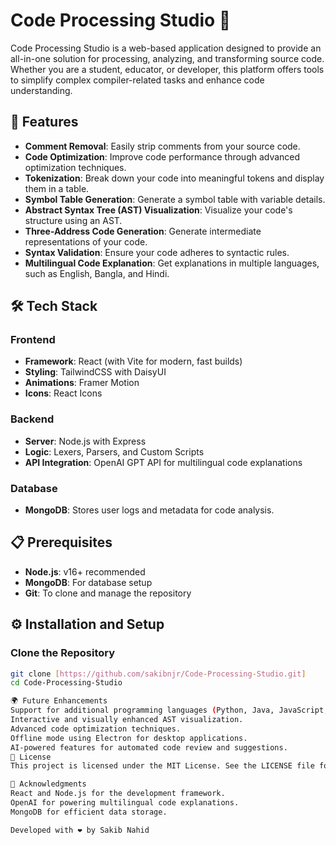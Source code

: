 # Code Processing Studio 🚀

Code Processing Studio is a web-based application designed to provide an all-in-one solution for processing, analyzing, and transforming source code. Whether you are a student, educator, or developer, this platform offers tools to simplify complex compiler-related tasks and enhance code understanding.

## 🌟 Features

- **Comment Removal**: Easily strip comments from your source code.
- **Code Optimization**: Improve code performance through advanced optimization techniques.
- **Tokenization**: Break down your code into meaningful tokens and display them in a table.
- **Symbol Table Generation**: Generate a symbol table with variable details.
- **Abstract Syntax Tree (AST) Visualization**: Visualize your code's structure using an AST.
- **Three-Address Code Generation**: Generate intermediate representations of your code.
- **Syntax Validation**: Ensure your code adheres to syntactic rules.
- **Multilingual Code Explanation**: Get explanations in multiple languages, such as English, Bangla, and Hindi.

## 🛠️ Tech Stack

### Frontend
- **Framework**: React (with Vite for modern, fast builds)
- **Styling**: TailwindCSS with DaisyUI
- **Animations**: Framer Motion
- **Icons**: React Icons

### Backend
- **Server**: Node.js with Express
- **Logic**: Lexers, Parsers, and Custom Scripts
- **API Integration**: OpenAI GPT API for multilingual code explanations

### Database
- **MongoDB**: Stores user logs and metadata for code analysis.

## 📋 Prerequisites

- **Node.js**: v16+ recommended
- **MongoDB**: For database setup
- **Git**: To clone and manage the repository

## ⚙️ Installation and Setup

### Clone the Repository
```bash
git clone [https://github.com/sakibnjr/Code-Processing-Studio.git]
cd Code-Processing-Studio

🌍 Future Enhancements
Support for additional programming languages (Python, Java, JavaScript, etc.).
Interactive and visually enhanced AST visualization.
Advanced code optimization techniques.
Offline mode using Electron for desktop applications.
AI-powered features for automated code review and suggestions.
📝 License
This project is licensed under the MIT License. See the LICENSE file for details.

🙌 Acknowledgments
React and Node.js for the development framework.
OpenAI for powering multilingual code explanations.
MongoDB for efficient data storage.

Developed with ❤️ by Sakib Nahid
